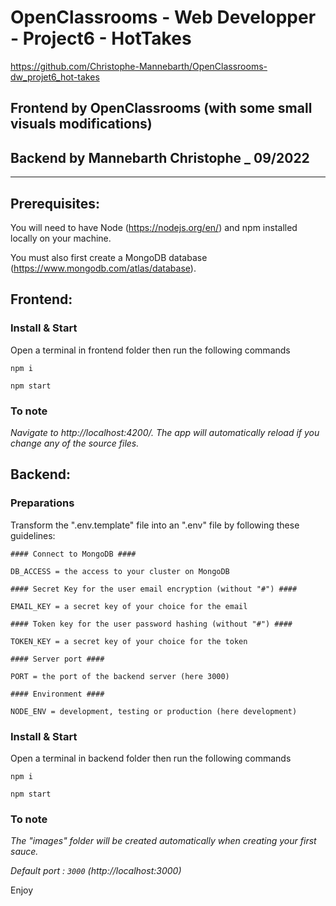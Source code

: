 # OpenClassrooms - Web Developper - Project6 - HotTakes

https://github.com/Christophe-Mannebarth/OpenClassrooms-dw_projet6_hot-takes

## Frontend by OpenClassrooms (with some small visuals modifications)

## Backend by Mannebarth Christophe \_ 09/2022

---

## Prerequisites:

You will need to have Node (https://nodejs.org/en/) and npm installed locally on your machine.

You must also first create a MongoDB database (https://www.mongodb.com/atlas/database).

## Frontend:

### Install & Start

Open a terminal in frontend folder then run the following commands

```
npm i

npm start
```

### To note

_Navigate to http://localhost:4200/. The app will automatically reload if you change any of the source files._

## Backend:

### Preparations

Transform the ".env.template" file into an ".env" file by following these guidelines:

    #### Connect to MongoDB ####

    DB_ACCESS = the access to your cluster on MongoDB

    #### Secret Key for the user email encryption (without "#") ####

    EMAIL_KEY = a secret key of your choice for the email

    #### Token key for the user password hashing (without "#") ####

    TOKEN_KEY = a secret key of your choice for the token

    #### Server port ####

    PORT = the port of the backend server (here 3000)

    #### Environment ####

    NODE_ENV = development, testing or production (here development)

### Install & Start

Open a terminal in backend folder then run the following commands

```
npm i

npm start
```

### To note

_The "images" folder will be created automatically when creating your first sauce._

_Default port : `3000` (http://localhost:3000)_

Enjoy
